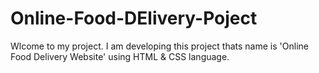 # Online-Food-DElivery-Poject
Wlcome to my project. I am developing this project thats name is 'Online Food Delivery Website' using HTML & CSS language.  
